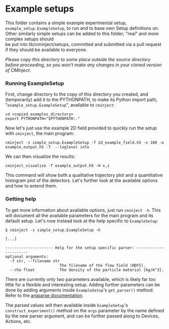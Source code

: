 # Example setups

This folder contains a simple example experimental setup, `example_setup.ExampleSetup`, to run and to base own 
Setup definitions on. Other similarly simple setups can be added to this folder; "real" and more complex setups should  
be put into lib/cminject/setups, committed and submitted via a pull request if they should be available to everyone.

*Please copy this directory to some place outside the source directory before proceeding, so you won't make any
 changes in your cloned version of CMInject.*

### Running ExampleSetup
First, change directory to the copy of this directory you created, and (temporarily) add it to the PYTHONPATH,
to make its Python import path, "`example_setup.ExampleSetup`", available to `cminject`:
    
    cd <copied_examples_directory>
    export PYTHONPATH="$PYTHONPATH:."
 
Now let's just use the example 2D field provided to quickly run the setup with `cminject`, the main program:

    cminject -s simple_setup.ExampleSetup -f 2d_example_field.h5 -n 100 -o example_output.h5 -T  --loglevel info
    
We can then visualize the results:

    cminject_visualize -T example_output.h5 -H x,z
    
This command will show both a qualitative trajectory plot and a quantitative histogram plot of the detectors.
Let's further look at the available options and how to extend them.

### Getting help
To get more information about available options, just run `cminject -h`.
This will document all the available parameters for the main program and its default setup.
Let's now instead look at the help specific to `ExampleSetup`:

    $ cminject -s simple_setup.ExampleSetup -h
    
    [...]
    
    --------------------- Help for the setup specific parser: ----------------------
    optional arguments:
      -f str, --filename str
                            The filename of the flow field (HDF5).
      --rho float           The density of the particle material [kg/m^3].

There are currently only two parameters available, which is likely far too little for a flexible and interesting setup.
Adding further parameters can be done by adding arguments inside `ExampleSetup`'s `get_parser()` method. Refer to the 
[argparse documentation](https://docs.python.org/3.7/library/argparse.html).

The parsed values will then available inside `ExampleSetup`'s `construct_experiment()` method
on the `args` parameter by the name defined by the new parser argument, and can be further passed along to
Devices, Actions, etc.
